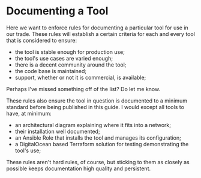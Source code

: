 # Documenting a Tool
Here we want to enforce rules for documenting a particular tool for use in our trade. These rules will establish a certain criteria for each and every tool that is considered to ensure:

* the tool is stable enough for production use;
* the tool's use cases are varied enough;
* there is a decent community around the tool;
* the code base is maintained;
* support, whether or not it is commercial, is available;

Perhaps I've missed something off of the list? Do let me know.

These rules also ensure the tool in question is documented to a minimum standard before being published in this guide. I would except all tools to have, at minimum:

* an architectural diagram explaining where it fits into a network;
* their installation well documented;
* an Ansible Role that installs the tool and manages its configuration;
* a DigitalOcean based Terraform solution for testing demonstrating the tool's use;

These rules aren't hard rules, of course, but sticking to them as closely as possible keeps documentation high quality and persistent.